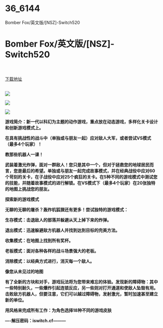# 36_6144
Bomber Fox/英文版/[NSZ]-Switch520
# Bomber Fox/英文版/[NSZ]-Switch520
 <br/></br>
[下载地址](https://www.switch520.cc/article/6144 "下载地址")
<br/></br>

<p><span><strong><img src="https://www.switch520.cc/muke_img/upload_art_editor_20200919-1_7fed097c83102983b2baafc420b96ebf.jpg"></strong></span></p>
<p><span><strong><img src="https://www.switch520.cc/muke_img/upload_art_editor_20200919-1_167ea1424b9e55aaffdcf50a2123db6f.jpg"></strong></span></p>
<p><span><strong><img src="https://www.switch520.cc/muke_img/upload_art_editor_20200919-1_826b0c8efbf62b425a004dd05b76aa42.jpg"></strong></span></p>
<p></p>
<p><span><strong>游戏简介：新一代以科幻为主题的动作游戏，重点放在动态游戏，多样化关卡设计和创新游戏模式上。</strong></span></p>
<p><span><strong>在具有挑战性的战斗中（单独或与朋友一起）应对敌人大军，或者尝试VS模式（最多4个玩家）！</strong></span></p>
<p><span><strong>教那些机器人一课！</strong></span></p>
<p><span><strong>武装着激光炸弹，面对一群敌人！您只是其中一个，但对于拯救您的地球居民而言，您是最后的希望。单独或与朋友一起完成故事模式，并在经典战役中应对60个苛刻的关卡，在子战役中应对25个疯狂的关卡。在5种不同的游戏模式中测试您的技能，并随着故事模式的进行解锁。在VS模式下（最多4个玩家）在20张独特的地图上挑战您的朋友。</strong></span></p>
<p></p>
<p><span><strong>探索新的游戏模式</strong></span></p>
<p><span><strong>无聊的无聊的屠杀？轰炸机狐狸还有更多！尝试独特的游戏模式：</strong></span></p>
<p><span><strong>生存模式：击退敌人的部落并躲避从天上掉下来的炸弹。</strong></span></p>
<p><span><strong>退出模式：迅速躲避敌方机器人并找到达到目标的完美方法。</strong></span></p>
<p><span><strong>收集模式：在地图上找到所有奖杯。</strong></span></p>
<p><span><strong>老板模式：面对各种各样的战斗场景强大的老板。</strong></span></p>
<p><span><strong>消除模式：以经典方式进行，消灭每一个敌人。</strong></span></p>
<p></p>
<p><span><strong>像您从未见过的地图</strong></span></p>
<p><span><strong>有了全新的方块和对手，游戏玩法将为您带来难忘的体验。发现新的障碍物：其中一些特别耐久，一些爆炸引起连锁反应，另一些则对打开通道和使敌人坠毁有用。击败敌方机器人，但要注意，它们可以越过障碍物，发射激光，暂时加速甚至建立新的单位。</strong></span></p>
<p><span><strong>用风格来完成所有工作：为角色选择18种不同的游戏皮肤</strong></span></p>
<p><span><strong>—-解压密码：iswitch.cf———</strong></span></p>
